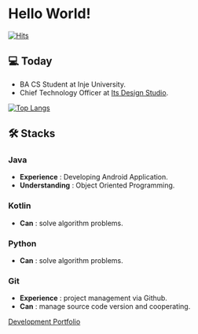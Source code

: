 # Hello World!
[![Hits](https://hits.seeyoufarm.com/api/count/incr/badge.svg?url=https%3A%2F%2Fgithub.com%2Fjadru&count_bg=%231D4D64&title_bg=%23000000&icon=safari.svg&icon_color=%23FFFFFF&title=hits&edge_flat=true)](https://github.com/jadru)

## 💻 Today
- BA CS Student at Inje University.
- Chief Technology Officer at [Its Design Studio](http://itsteam.kr).

[![Top Langs](https://github-readme-stats.vercel.app/api/top-langs/?username=jadru&layout=compact)](https://github.com/jadrus)

## 🛠️ Stacks

### Java
- **Experience** : Developing Android Application.
- **Understanding** : Object Oriented Programming.

### Kotlin
- **Can** : solve algorithm problems.
### Python
- **Can** : solve algorithm problems.

### Git
- **Experience** : project management via Github.
- **Can** : manage source code version and cooperating.

[Development Portfolio](https://www.notion.so/a52dce78175e4ae3a43a556ff836327d)
